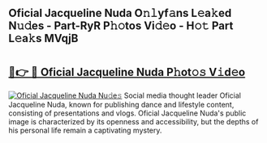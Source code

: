 ## Oficial Jacqueline Nuda O𝚗𝚕yf𝚊ns L𝚎a𝚔ed N𝚞𝚍es - Part-RyR P𝚑𝚘tos Vi𝚍𝚎o - H𝚘𝚝 Part L𝚎a𝚔s MVqjB

# <h2><a href="http://kf05vl.oniu.top/?m=Oficial+Jacqueline+Nuda">🔗👉 🔴 Oficial Jacqueline Nuda P𝚑ot𝚘𝚜 V𝚒d𝚎o</a></h2>

[![Oficial Jacqueline Nuda Nu𝚍e𝚜](https://i.imgur.com/0qMVB7G.gif)](http://kf05vl.oniu.top/?m=Oficial+Jacqueline+Nuda)
Social media thought leader Oficial Jacqueline Nuda, known for publishing dance and lifestyle content, consisting of presentations and vlogs. Oficial Jacqueline Nuda's public image is characterized by its openness and accessibility, but the depths of his personal life remain a captivating mystery.  
